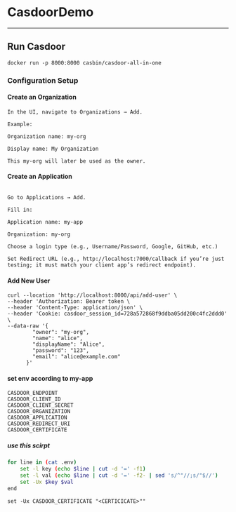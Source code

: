 # CasdoorDemo

------------

## Run Casdoor
`docker run -p 8000:8000 casbin/casdoor-all-in-one`

### Configuration Setup
#### Create an Organization
```azure
In the UI, navigate to Organizations → Add.

Example:

Organization name: my-org

Display name: My Organization

This my-org will later be used as the owner.
```
#### Create an Application
```azure

Go to Applications → Add.

Fill in:

Application name: my-app

Organization: my-org

Choose a login type (e.g., Username/Password, Google, GitHub, etc.)

Set Redirect URL (e.g., http://localhost:7000/callback if you’re just testing; it must match your client app’s redirect endpoint).
```
#### Add New User
```
curl --location 'http://localhost:8000/api/add-user' \
--header 'Authorization: Bearer token \
--header 'Content-Type: application/json' \
--header 'Cookie: casdoor_session_id=728a572868f9ddba05dd200c4fc2ddd0' \
--data-raw '{
        "owner": "my-org",
        "name": "alice",
        "displayName": "Alice",
        "password": "123",
        "email": "alice@example.com"
      }'
```
#### set env according to my-app
```azure
CASDOOR_ENDPOINT 
CASDOOR_CLIENT_ID 
CASDOOR_CLIENT_SECRET 
CASDOOR_ORGANIZATION 
CASDOOR_APPLICATION 
CASDOOR_REDIRECT_URI
CASDOOR_CERTIFICATE
```
##### use this scirpt
```bash
for line in (cat .env)
    set -l key (echo $line | cut -d '=' -f1)
    set -l val (echo $line | cut -d '=' -f2- | sed 's/^"//;s/"$//')
    set -Ux $key $val
end
```
`set -Ux CASDOOR_CERTIFICATE "<CERTICICATE>""`
